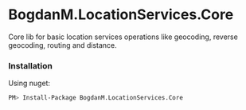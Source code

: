 # BogdanM.LocationServices.Core
Core lib for basic location services operations like geocoding, reverse geocoding, routing and distance.

### Installation

Using nuget:

```sh
PM> Install-Package BogdanM.LocationServices.Core
```